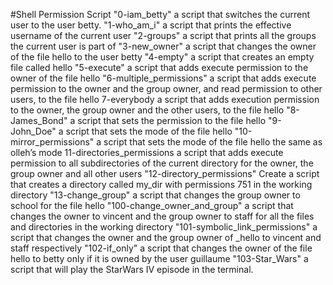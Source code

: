 #Shell Permission Script
"0-iam_betty" a script that switches the current user to the user betty.
"1-who_am_i" a script that prints the effective username of the current user
"2-groups" a script that prints all the groups the current user is part of
"3-new_owner" a script that changes the owner of the file hello to the user betty
"4-empty" a script that creates an empty file called hello
"5-execute" a script that adds execute permission to the owner of the file hello
"6-multiple_permissions"  a script that adds execute permission to the owner and the group owner, and read permission to other users, to the file hello
7-everybody  a script that adds execution permission to the owner, the group owner and the other users, to the file hello
"8-James_Bond" a script that sets the permission to the file hello
"9-John_Doe" a script that sets the mode of the file hello
"10-mirror_permissions" a script that sets the mode of the file hello the same as olleh’s mode
11-directories_permissions a script that adds execute permission to all subdirectories of the current directory for the owner, the group owner and all other users
"12-directory_permissions" Create a script that creates a directory called my_dir with permissions 751 in the working directory
"13-change_group" a script that changes the group owner to school for the file hello
"100-change_owner_and_group" a script that changes the owner to vincent and the group owner to staff for all the files and directories in the working directory
"101-symbolic_link_permissions" a script that changes the owner and the group owner of _hello to vincent and staff respectively
"102-if_only" a script that changes the owner of the file hello to betty only if it is owned by the user guillaume
"103-Star_Wars" a script that will play the StarWars IV episode in the terminal.
